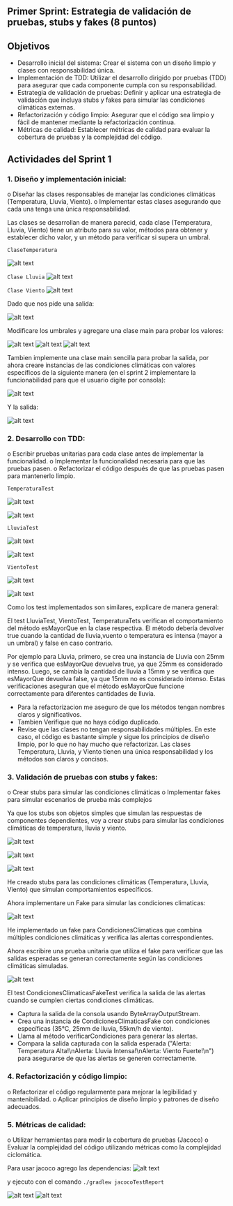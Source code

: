## Primer Sprint: Estrategia de validación de pruebas, stubs y fakes (8 puntos)
## Objetivos
- Desarrollo inicial del sistema: Crear el sistema con un diseño limpio y clases con
responsabilidad única.
- Implementación de TDD: Utilizar el desarrollo dirigido por pruebas (TDD) para asegurar que
cada componente cumpla con su responsabilidad.
- Estrategia de validación de pruebas: Definir y aplicar una estrategia de validación que
incluya stubs y fakes para simular las condiciones climáticas externas.
- Refactorización y código limpio: Asegurar que el código sea limpio y fácil de mantener
mediante la refactorización continua.
- Métricas de calidad: Establecer métricas de calidad para evaluar la cobertura de pruebas y la
complejidad del código.

## Actividades del Sprint 1
### 1. Diseño y implementación inicial:
o Diseñar las clases responsables de manejar las condiciones climáticas (Temperatura,
Lluvia, Viento).
o Implementar estas clases asegurando que cada una tenga una única
responsabilidad.

Las clases se desarrollan de manera parecid, cada clase (Temperatura, Lluvia, Viento) tiene un atributo para su valor, métodos para obtener y establecer dicho valor, y un método para verificar si supera un umbral.

`ClaseTemperatura`

![alt text](images/image.png)

`Clase Lluvia`
![alt text](images/image-2.png)

`Clase Viento`
![alt text](images/image-1.png)

Dado que nos pide una salida:

![alt text](images/image-3.png)

Modificare los umbrales y agregare una clase main para probar los valores:

![alt text](images/image-4.png)
![alt text](images/image-5.png)
![alt text](images/image-6.png)

Tambien implemente una clase main sencilla para probar la salida, por ahora creare instancias de las condiciones climáticas con valores específicos de la siguiente manera (en el sprint 2 implementare la funcionabilidad para que el usuario digite por consola):

![alt text](images/image-7.png)

Y la salida:

![alt text](images/image-8.png)


### 2. Desarrollo con TDD:
o Escribir pruebas unitarias para cada clase antes de implementar la funcionalidad.
o Implementar la funcionalidad necesaria para que las pruebas pasen.
o Refactorizar el código después de que las pruebas pasen para mantenerlo limpio.

`TemperaturaTest`

![alt text](images/image-9.png)

![alt text](images/image-10.png)

`LluviaTest`

![alt text](images/image-11.png)

![alt text](images/image-12.png)

`VientoTest`

![alt text](images/image-13.png)

![alt text](images/image-14.png)

Como los test implementados son similares, explicare de manera general:

El test LluviaTest, VientoTest, TemperaturaTets verifican el comportamiento del método esMayorQue en la clase respectiva. El método debería devolver true cuando la cantidad de lluvia,vuento o temperatura es intensa (mayor a un umbral) y false en caso contrario.

Por ejemplo para Lluvia, primero, se crea una instancia de Lluvia con 25mm y se verifica que esMayorQue devuelva true, ya que 25mm es considerado intenso.
Luego, se cambia la cantidad de lluvia a 15mm y se verifica que esMayorQue devuelva false, ya que 15mm no es considerado intenso.
Estas verificaciones aseguran que el método esMayorQue funcione correctamente para diferentes cantidades de lluvia.

- Para la refactorizacion me aseguro de que los métodos tengan nombres claros y significativos.
- Tambien Verifique que no haya código duplicado.
- Revise que las clases no tengan responsabilidades múltiples.
En este caso, el código es bastante simple y sigue los principios de diseño limpio, por lo que no hay mucho que refactorizar. Las clases Temperatura, Lluvia, y Viento tienen una única responsabilidad y los métodos son claros y concisos.


### 3. Validación de pruebas con stubs y fakes:
o Crear stubs para simular las condiciones climáticas
o Implementar fakes para simular escenarios de prueba más complejos

Ya que los stubs son objetos simples que simulan las respuestas de componentes dependientes, voy a crear stubs para simular las condiciones climáticas de temperatura, lluvia y viento.

![alt text](images/image-15.png)

![alt text](images/image-16.png)

![alt text](images/image-17.png)

He creado stubs para las condiciones climáticas (Temperatura, Lluvia, Viento) que simulan comportamientos específicos.

Ahora implementare un Fake para simular las condiciones climaticas:

![alt text](images/image-18.png)


He implementado un fake para CondicionesClimaticas que combina múltiples condiciones climáticas y verifica las alertas correspondientes.

Ahora escribire una prueba unitaria que utiliza el fake para verificar que las salidas esperadas se generan correctamente según las condiciones climáticas simuladas.

![alt text](images/image-19.png)

El test CondicionesClimaticasFakeTest verifica la salida de las alertas cuando se cumplen ciertas condiciones climáticas.

- Captura la salida de la consola usando ByteArrayOutputStream.
- Crea una instancia de CondicionesClimaticasFake con condiciones específicas (35°C, 25mm de lluvia, 55km/h de viento).
- Llama al método verificarCondiciones para generar las alertas.
- Compara la salida capturada con la salida esperada ("Alerta: Temperatura Alta!\nAlerta: Lluvia Intensa!\nAlerta: Viento Fuerte!\n") para asegurarse de que las alertas se generen correctamente.

### 4. Refactorización y código limpio:
o Refactorizar el código regularmente para mejorar la legibilidad y mantenibilidad.
o Aplicar principios de diseño limpio y patrones de diseño adecuados.


### 5. Métricas de calidad:
o Utilizar herramientas para medir la cobertura de pruebas (Jacoco)
o Evaluar la complejidad del código utilizando métricas como la complejidad
ciclomática.

Para usar jacoco agrego las dependencias:
![alt text](images/image-22.png)

y ejecuto con el comando `./gradlew jacocoTestReport`

![alt text](images/image-20.png)
![alt text](images/image-21.png)